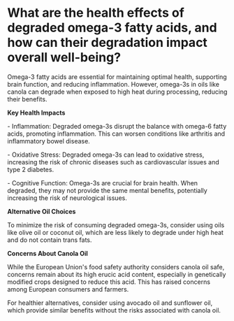 # What are the health effects of degraded omega-3 fatty acids, and how can their degradation impact overall well-being?

Omega-3 fatty acids are essential for maintaining optimal health, supporting brain function, and reducing inflammation. However, omega-3s in oils like canola can degrade when exposed to high heat during processing, reducing their benefits.

**Key Health Impacts**

\- Inflammation: Degraded omega-3s disrupt the balance with omega-6 fatty acids, promoting inflammation. This can worsen conditions like arthritis and inflammatory bowel disease.

\- Oxidative Stress: Degraded omega-3s can lead to oxidative stress, increasing the risk of chronic diseases such as cardiovascular issues and type 2 diabetes.

\- Cognitive Function: Omega-3s are crucial for brain health. When degraded, they may not provide the same mental benefits, potentially increasing the risk of neurological issues.

**Alternative Oil Choices**

To minimize the risk of consuming degraded omega-3s, consider using oils like olive oil or coconut oil, which are less likely to degrade under high heat and do not contain trans fats.

**Concerns About Canola Oil**

While the European Union's food safety authority considers canola oil safe, concerns remain about its high erucic acid content, especially in genetically modified crops designed to reduce this acid. This has raised concerns among European consumers and farmers.

For healthier alternatives, consider using avocado oil and sunflower oil, which provide similar benefits without the risks associated with canola oil.